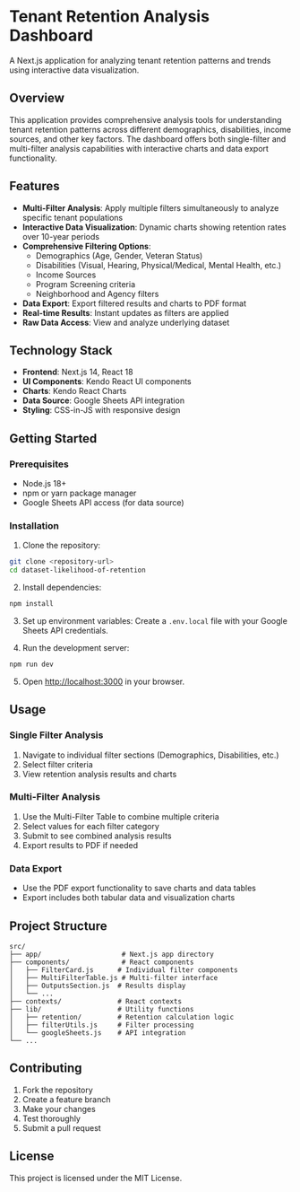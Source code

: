 # Tenant Retention Analysis Dashboard

A Next.js application for analyzing tenant retention patterns and trends using interactive data visualization.

## Overview

This application provides comprehensive analysis tools for understanding tenant retention patterns across different demographics, disabilities, income sources, and other key factors. The dashboard offers both single-filter and multi-filter analysis capabilities with interactive charts and data export functionality.

## Features

- **Multi-Filter Analysis**: Apply multiple filters simultaneously to analyze specific tenant populations
- **Interactive Data Visualization**: Dynamic charts showing retention rates over 10-year periods
- **Comprehensive Filtering Options**:
  - Demographics (Age, Gender, Veteran Status)
  - Disabilities (Visual, Hearing, Physical/Medical, Mental Health, etc.)
  - Income Sources
  - Program Screening criteria
  - Neighborhood and Agency filters
- **Data Export**: Export filtered results and charts to PDF format
- **Real-time Results**: Instant updates as filters are applied
- **Raw Data Access**: View and analyze underlying dataset

## Technology Stack

- **Frontend**: Next.js 14, React 18
- **UI Components**: Kendo React UI components
- **Charts**: Kendo React Charts
- **Data Source**: Google Sheets API integration
- **Styling**: CSS-in-JS with responsive design

## Getting Started

### Prerequisites

- Node.js 18+ 
- npm or yarn package manager
- Google Sheets API access (for data source)

### Installation

1. Clone the repository:
```bash
git clone <repository-url>
cd dataset-likelihood-of-retention
```

2. Install dependencies:
```bash
npm install
```

3. Set up environment variables:
Create a `.env.local` file with your Google Sheets API credentials.

4. Run the development server:
```bash
npm run dev
```

5. Open [http://localhost:3000](http://localhost:3000) in your browser.

## Usage

### Single Filter Analysis
1. Navigate to individual filter sections (Demographics, Disabilities, etc.)
2. Select filter criteria
3. View retention analysis results and charts

### Multi-Filter Analysis
1. Use the Multi-Filter Table to combine multiple criteria
2. Select values for each filter category
3. Submit to see combined analysis results
4. Export results to PDF if needed

### Data Export
- Use the PDF export functionality to save charts and data tables
- Export includes both tabular data and visualization charts

## Project Structure

```
src/
├── app/                    # Next.js app directory
├── components/             # React components
│   ├── FilterCard.js      # Individual filter components
│   ├── MultiFilterTable.js # Multi-filter interface
│   ├── OutputsSection.js  # Results display
│   └── ...
├── contexts/              # React contexts
├── lib/                   # Utility functions
│   ├── retention/         # Retention calculation logic
│   ├── filterUtils.js     # Filter processing
│   └── googleSheets.js    # API integration
└── ...
```

## Contributing

1. Fork the repository
2. Create a feature branch
3. Make your changes
4. Test thoroughly
5. Submit a pull request

## License

This project is licensed under the MIT License.

